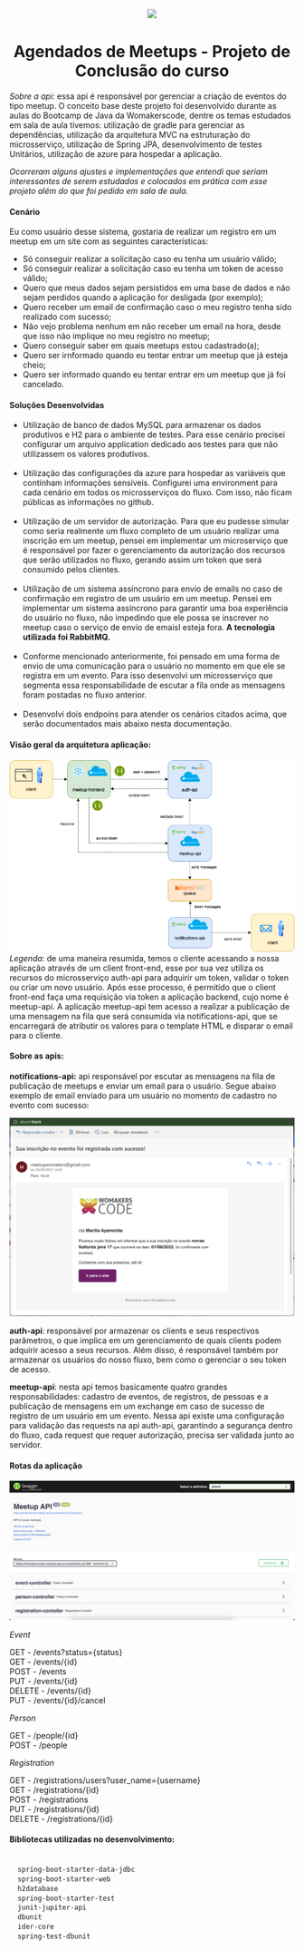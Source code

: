 <p align="center">
<img src="https://d33wubrfki0l68.cloudfront.net/3d218442b01b3bdbf82b739df4d07e450234bf9e/08a8f/assets/images/womakerscode-brand.png" height="100">
</p>
<h1 align="center">Agendados de Meetups - Projeto de Conclusão do curso</h1>
<p align="center">
</p>

<p> <i>Sobre a api: </i>
essa api é responsável por gerenciar a criação de eventos do tipo meetup. O conceito base deste projeto foi desenvolvido durante as aulas do Bootcamp de Java da Womakerscode, dentre os temas estudados em sala de aula tivemos: utilização de gradle para gerenciar as dependências, utilização da arquitetura MVC na estruturação do microsserviço, utilização de Spring JPA, desenvolvimento de testes Unitários, utilização de azure para hospedar a aplicação. 
 </p>  
 
 <p><i>Ocorreram alguns ajustes e implementações que entendi que seriam interessantes de serem estudados e colocados em prática com esse projeto além do que foi pedido em sala de aula.</i></p>
 
 <h4>Cenário</h4>
 
 Eu como usuário desse sistema, gostaria de realizar um registro em um meetup em um site com as seguintes características:
  <ul>
  <li>Só conseguir realizar a solicitação caso eu tenha um usuário válido;</li>
  <li>Só conseguir realizar a solicitação caso eu tenha um token de acesso válido;</li>
  <li>Quero que meus dados sejam persistidos em uma base de dados e não sejam perdidos quando a aplicação for desligada (por exemplo);</li>
  <li>Quero receber um email de confirmação caso o meu registro tenha sido realizado com sucesso;</li>
  <li>Não vejo problema nenhum em não receber um email na hora, desde que isso não implique no meu registro no meetup;</li>
  <li>Quero conseguir saber em quais meetups estou cadastrado(a);</li>
  <li>Quero ser irnformado quando eu tentar entrar um meetup que já esteja cheio;</li>
  <li>Quero ser informado quando eu tentar entrar em um meetup que já foi cancelado.</li>
  </ul>
 
<h4>Soluções Desenvolvidas</h4>

 <ul>
<li>Utilização de banco de dados MySQL para armazenar os dados produtivos e H2 para o ambiente de testes. Para esse cenário precisei configurar um arquivo application dedicado aos testes para que não utilizassem os valores produtivos.</li>
   </br>

<li>Utilização das configurações da azure para hospedar as variáveis que continham informações sensíveis. Configurei uma environment para cada cenário em todos os microsserviços do fluxo. Com isso, não ficam públicas as informações no github.</li>
 
  </br>
<li>Utilização de um servidor de autorização. Para que eu pudesse simular como seria realmente um fluxo completo de um usuário realizar uma inscrição em um meetup, pensei em implementar um microserviço que é responsável por fazer o gerenciamento da autorização dos recursos que serão utilizados no fluxo, gerando assim um token que será consumido pelos clientes.</li>
  </br>

 <li>Utilização de um sistema assíncrono para envio de emails no caso de confirmação em registro de um usuário em um meetup. Pensei em implementar um sistema assíncrono para garantir uma boa experiência do usuário no fluxo, não impedindo que ele possa se inscrever no meetup caso o serviço de envio de emaisl esteja fora. <b>A tecnologia utilizada foi RabbitMQ.</b></li>
  
 </br>
<li>Conforme mencionado anteriormente, foi pensado em uma forma de envio de uma comunicação para o usuário no momento em que ele se registra em um evento. Para isso desenvolvi um microsserviço que segmenta essa responsabilidade de escutar a fila onde as mensagens foram postadas no fluxo anterior.</li>

<br>
<li>Desenvolvi dois endpoins para atender os cenários citados acima, que serão documentados mais abaixo nesta documentação.</li>
</ul>

 <h4>Visão geral da arquitetura aplicação:</h4>
 <img src="./meetup.drawio.png">
<i>Legenda:</i> de uma maneira resumida, temos o cliente acessando a nossa aplicação através de um client front-end, esse por sua vez utiliza os recursos do microsserviço auth-api para adquirir um token, validar o token ou criar um novo usuário. Após esse processo, é permitido que o client front-end faça uma requisição via token a aplicação backend, cujo nome é meetup-api. A aplicação meetup-api tem acesso a realizar a publicação de uma mensagem na fila que será consumida via notifications-api, que se encarregará de atributir os valores para o template HTML e disparar o email para o cliente.
 
 </br>
  <h4>Sobre as apis:</h4>
  
<b>notifications-api:</b> api responsável por escutar as mensagens na fila de publicação de meetups e enviar um email para o usuário. Segue abaixo exemplo de email enviado para um usuário no momento de cadastro no evento com sucesso:
  
  <img src="./email.png">

<b>auth-api</b>: responsável por armazenar os clients e seus respectivos parâmetros, o que implica em um gerenciamento de quais clients podem adquirir acesso a seus recursos. Além disso, é responsável também por armazenar os usuários do nosso fluxo, bem como o gerenciar o seu token de acesso.
  
<b>meetup-api</b>: nesta api temos basicamente quatro grandes responsabilidades: cadastro de eventos, de registros, de pessoas e a publicação de mensagens em um exchange em caso de sucesso de registro de um usuário em um evento. Nessa api existe uma configuração para validação das requests na api auth-api, garantindo a segurança dentro do fluxo, cada request que requer autorização, precisa ser validada junto ao servidor.
  
  
 <h4>Rotas da aplicação</h4>
  <img src="./swagger.png">
  
  <i>Event</i>
  
  GET - /events?status={status} </br>
  GET - /events/{id} </br>
  POST - /events </br>
  PUT - /events/{id} </br>
  DELETE - /events/{id} </br>
  PUT - /events/{id}/cancel </br>

  <i>Person</i>
  
  GET - /people/{id} </br>
  POST - /people </br>
  
  <i>Registration</i>
  
  GET - /registrations/users?user_name={username} </br>
  GET - /registrations/{id} </br>
  POST - /registrations </br>
  PUT - /registrations/{id} </br>
  DELETE - /registrations/{id} </br>

 <h4>Bibliotecas utilizadas no desenvolvimento:</h4>
 
```bash

  spring-boot-starter-data-jdbc
  spring-boot-starter-web
  h2database
  spring-boot-starter-test
  junit-jupiter-api
  dbunit
  ider-core
  spring-test-dbunit
```
